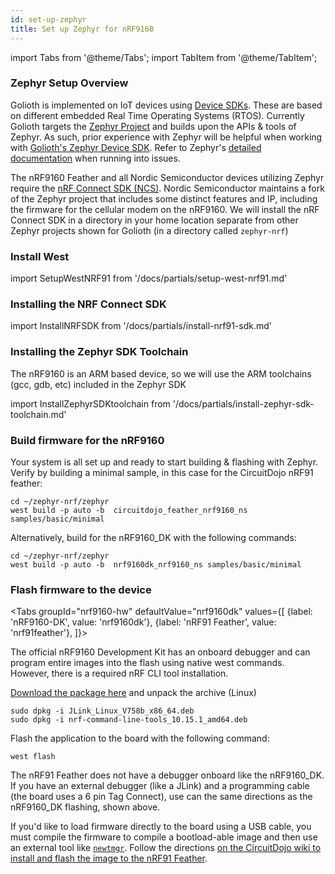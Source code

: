 ```yaml
---
id: set-up-zephyr
title: Set up Zephyr for nRF9160
---
```


import Tabs from '@theme/Tabs';
import TabItem from '@theme/TabItem';

### Zephyr Setup Overview

Golioth is implemented on IoT devices using [Device SDKs](/firmware). These are based on different embedded Real Time Operating Systems (RTOS). Currently Golioth targets the [Zephyr Project](https://www.zephyrproject.org/) and builds upon the APIs & tools of Zephyr. As such, prior experience with Zephyr will be helpful when working with [Golioth's Zephyr Device SDK](https://github.com/golioth/zephyr-sdk). Refer to Zephyr's [detailed documentation](https://docs.zephyrproject.org/) when running into issues.

The nRF9160 Feather and all Nordic Semiconductor devices utilizing Zephyr require the [nRF Connect SDK (NCS)](https://www.nordicsemi.com/Products/Development-software/nRF-Connect-SDK). Nordic Semiconductor maintains a fork of the Zephyr project that includes some distinct features and IP, including the firmware for the cellular modem on the nRF9160. We will install the nRF Connect SDK in a directory in your home location separate from other Zephyr projects shown for Golioth (in a directory called `zephyr-nrf`)

### Install West

import SetupWestNRF91 from '/docs/partials/setup-west-nrf91.md'

<SetupWestNRF91/>

### Installing the NRF Connect SDK

import InstallNRFSDK from '/docs/partials/install-nrf91-sdk.md'

<InstallNRFSDK/>

### Installing the Zephyr SDK Toolchain

The nRF9160 is an ARM based device, so we will use the ARM toolchains (gcc, gdb, etc) included in the Zephyr SDK

import InstallZephyrSDKtoolchain from '/docs/partials/install-zephyr-sdk-toolchain.md'  

<InstallZephyrSDKtoolchain/>

### Build firmware for the nRF9160

Your system is all set up and ready to start building & flashing with Zephyr. Verify by building a minimal sample, in this case for the CircuitDojo nRF91 feather:

```
cd ~/zephyr-nrf/zephyr
west build -p auto -b  circuitdojo_feather_nrf9160_ns samples/basic/minimal
```
Alternatively, build for the nRF9160_DK with the following commands:

```
cd ~/zephyr-nrf/zephyr
west build -p auto -b  nrf9160dk_nrf9160_ns samples/basic/minimal
```

### Flash firmware to the device

<Tabs
groupId="nrf9160-hw"
defaultValue="nrf9160dk"
values={[
{label: 'nRF9160-DK', value: 'nrf9160dk'},
{label: 'nRF91 Feather', value: 'nrf91feather'},
]}>

<TabItem value="nrf9160dk">


The official nRF9160 Development Kit has an onboard debugger and can program entire images into the flash using native west commands. However, there is a required nRF CLI tool installation.

[Download the package here](https://www.nordicsemi.com/Products/Development-tools/nrf-command-line-tools/download) and unpack the archive (Linux)

```
sudo dpkg -i JLink_Linux_V758b_x86_64.deb
sudo dpkg -i nrf-command-line-tools_10.15.1_amd64.deb
```

Flash the application to the board with the following command:
```
west flash
```
</TabItem>
<TabItem value="nrf91feather">

The nRF91 Feather does not have a debugger onboard like the nRF9160_DK. If you have an external debugger (like a JLink) and a programming cable (the board uses a 6 pin Tag Connect), use can the same directions as the nRF9160_DK flashing, shown above.

If you'd like to load firmware directly to the board using a USB cable, you must compile the firmware to compile a bootload-able image and then use an external tool like [`newtmgr`](https://github.com/circuitdojo/mynewt-newtmgr?organization=circuitdojo&organization=circuitdojo). Follow the directions [on the CircuitDojo wiki to install and flash the image to the nRF91 Feather](https://docs.jaredwolff.com/nrf9160-programming-and-debugging.html#using-newtmgr).

</TabItem>
</Tabs>